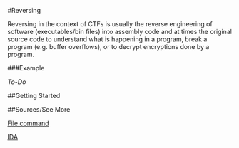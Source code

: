 #Reversing

Reversing in the context of CTFs is usually the reverse engineering of software (executables/bin files) into assembly code and at times the original source code to understand what is happening in a program, break a program (e.g. buffer overflows), or to decrypt encryptions done by a program.

###Example

*To-Do*

##Getting Started


##Sources/See More

[File command](http://unixhelp.ed.ac.uk/CGI/man-cgi?file)

[IDA](https://www.hex-rays.com/products/ida/)